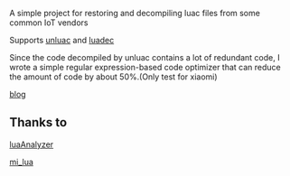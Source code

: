 A simple project for restoring and decompiling luac files from some common IoT vendors

Supports [unluac](https://sourceforge.net/projects/unluac/) and [luadec](https://github.com/viruscamp/luadec)

Since the code decompiled by unluac contains a lot of redundant code, I wrote a simple regular expression-based code optimizer that can reduce the amount of code by about 50%.(Only test for xiaomi)

[blog](https://ixout.github.io/posts/15971/)



## Thanks to

[luaAnalyzer](https://github.com/no1rr/luaAnalyzer)

[mi_lua](https://github.com/zh-explorer/mi_lua/)
